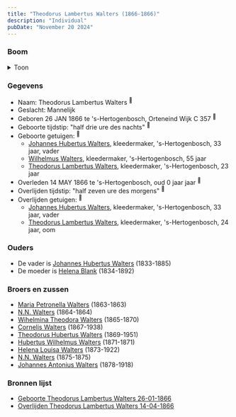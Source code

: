 ```yaml
---
title: "Theodorus Lambertus Walters (1866-1866)"
description: "Individual"
pubDate: "November 20 2024"
---
```


### Boom
<details><summary>Toon</summary>

![test](https://www.plantuml.com/plantuml/svg/dPD1ImCn48Nl-HM37ZmLsesjtLAAhRHMKH5Hn5F9RiRkijcaPB98aVvtf-rM2se5Rs4oB-zxcUISWlAXAesW8hSBvLK9YKgBkNULrHVEE0_1AqkyXJQ8BDS8QUvJWzirbekmX1BB13rjInJGemlB1OgzKrEZYE1T0C38UOt-CSlJmY9Hlr-gt0u68CLAY1EutrYHs2gEhbscBFV1j6AFK14yAyCMT0IAuAhPR9x50CTZEMbFHcpm_fgZqIleznALB6U92y5WRm2j28PFbz3gIWadr9ZoMMwEDd6KPdiYAYfZPihgMUeTKUBOcjKnt0vVMDnjVnUlTgXJD6WLZ8oonITTjybqaz5OZkK1EjbYWuSrtUa_w3ZRzV2ErN5q0A_VUqEjSpjV-zLvEj46TCAWKHkEJJxFmXADSMyCknBrzJOQTOUe4tqLQYKNrbkn53ktnmoTTfxdTQFANoONI_YS_jyJZ3froaxdFtTqkelyWveVtZbQpH_X0m00)
</details>

### Gegevens
- Naam: Theodorus Lambertus Walters <sup><a href="../s00119/" style="text-decoration:none" title="Geboorte Theodorus Lambertus Walters 26-01-1866">:link:</a></sup>
- Geslacht: Mannelijk
- Geboren 26 JAN 1866 te 's-Hertogenbosch, Orteneind Wijk C 357 <sup><a href="../s00119/" style="text-decoration:none" title="Geboorte Theodorus Lambertus Walters 26-01-1866">:link:</a></sup>
- Geboorte tijdstip: "half drie ure des nachts" <sup><a href="../s00119/" style="text-decoration:none" title="Geboorte Theodorus Lambertus Walters 26-01-1866">:link:</a></sup>
- Geboorte getuigen: <sup><a href="../s00119/" style="text-decoration:none" title="Geboorte Theodorus Lambertus Walters 26-01-1866">:link:</a></sup>
  - [Johannes Hubertus Walters](../i00079/), kleedermaker, \'s-Hertogenbosch, 33 jaar, vader
  - [Wilhelmus Walters](../i00127/), kleedermaker, \'s-Hertogenbosch, 55 jaar
  - [Theodorus Lambertus Walters](../i00107/), kleedermaker, \'s-Hertogenbosch, 23 jaar
- Overleden 14 MAY 1866 te 's-Hertogenbosch, oud 0 jaar jaar <sup><a href="../s00120/" style="text-decoration:none" title="Overlijden Theodorus Lambertus Walters 14-04-1866">:link:</a></sup>
- Overlijden tijdstip: "half zeven ure des morgens" <sup><a href="../s00120/" style="text-decoration:none" title="Overlijden Theodorus Lambertus Walters 14-04-1866">:link:</a></sup>
- Overlijden getuigen: <sup><a href="../s00120/" style="text-decoration:none" title="Overlijden Theodorus Lambertus Walters 14-04-1866">:link:</a></sup>
  - [Johannes Hubertus Walters](../i00079/), kleedermaker, \'s-Hertogenbosch, 33 jaar, vader
  - [Theodorus Lambertus Walters](../i00107/), kleedermaker, \'s-Hertogenbosch, 24 jaar, oom

### Ouders
- De vader is [Johannes Hubertus Walters](../i00079/) (1833-1885)
- De moeder is [Helena Blank](../i00080/) (1834-1892)

### Broers en zussen
- [Maria Petronella Walters](../i00090/) (1863-1863)
- [N.N. Walters](../i00091/) (1864-1864)
- [Wihelmina Theodora Walters](../i00092/) (1865-1870)
- [Cornelis Walters](../i00094/) (1867-1938)
- [Theodorus Hubertus Walters](../i00075/) (1869-1951)
- [Hubertus Wilhelmus Walters](../i00095/) (1871-1871)
- [Helena Louisa Walters](../i00096/) (1873-1922)
- [N.N. Walters](../i00097/) (1875-1875)
- [Johannes Antonius Walters](../i00098/) (1878-1918)

### Bronnen lijst
- [Geboorte Theodorus Lambertus Walters 26-01-1866](../s00119/)
- [Overlijden Theodorus Lambertus Walters 14-04-1866](../s00120/)